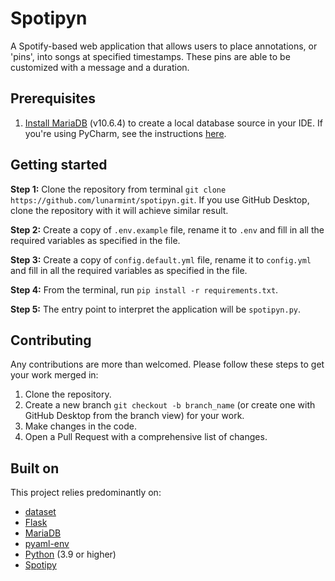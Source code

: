 # Spotipyn
A Spotify-based web application that allows users to place annotations, or 'pins', into songs at specified timestamps. These pins are able to be customized with a message and a duration.

## Prerequisites
1. [Install MariaDB](https://mariadb.org/) (v10.6.4) to create a local database source in your IDE. If you're using PyCharm, see the instructions [here](https://www.jetbrains.com/help/pycharm/mariadb.html).

## Getting started
**Step 1:** Clone the repository from terminal `git clone https://github.com/lunarmint/spotipyn.git`. If you use GitHub Desktop, clone the repository with it will achieve similar result.

**Step 2:** Create a copy of `.env.example` file, rename it to `.env` and fill in all the required variables as specified in the file.

**Step 3:** Create a copy of `config.default.yml` file, rename it to `config.yml` and fill in all the required variables as specified in the file.

**Step 4:** From the terminal, run `pip install -r requirements.txt`.

**Step 5:** The entry point to interpret the application will be `spotipyn.py`.

## Contributing
Any contributions are more than welcomed. Please follow these steps to get your work merged in:

1. Clone the repository.
2. Create a new branch `git checkout -b branch_name` (or create one with GitHub Desktop from the branch view) for your work.
3. Make changes in the code.
4. Open a Pull Request with a comprehensive list of changes.
  
## Built on
This project relies predominantly on:
* [dataset](https://github.com/pudo/dataset)
* [Flask](https://flask.palletsprojects.com/en/2.0.x/)
* [MariaDB](https://mariadb.org/)
* [pyaml-env](https://github.com/mkaranasou/pyaml_env)
* [Python](https://www.python.org/) (3.9 or higher)
* [Spotipy](https://spotipy.readthedocs.io/en/stable/)
